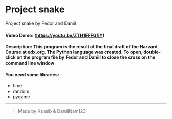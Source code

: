 # Project snake
Project snake by Fedor and Daniil
#### Video Demo:  (https://youtu.be/ZTH1FFFGfiY)
#### Description: This program is the result of the final draft of the Harvard Course at edx.org. The Python language was created. To open, double-click on the program file by Fedor and Daniil to close the cross on the command line window
  #### You need some libraries:
* time
* random
* pygame
---
>Made by Ksasib & DaniilNam123
